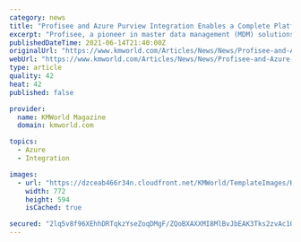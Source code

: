 ```yaml
---
category: news
title: "Profisee and Azure Purview Integration Enables a Complete Platform for Data Management in Azure"
excerpt: "Profisee, a pioneer in master data management (MDM) solutions, has taken the next step in its integration into the Microsoft Azure ecosystem—native integration with Azure Purview. Following the successful release of the Profisee MDM platform as one of the first cloud-native platform-as-a-service (PaaS) multi-domain MDM platform and native integration with Azure Data Factory,"
publishedDateTime: 2021-06-14T21:40:00Z
originalUrl: "https://www.kmworld.com/Articles/News/News/Profisee-and-Azure-Purview-Integration-Enables-a-Complete-Platform-for-Data-Management-in-Azure-147439.aspx"
webUrl: "https://www.kmworld.com/Articles/News/News/Profisee-and-Azure-Purview-Integration-Enables-a-Complete-Platform-for-Data-Management-in-Azure-147439.aspx"
type: article
quality: 42
heat: 42
published: false

provider:
  name: KMWorld Magazine
  domain: kmworld.com

topics:
  - Azure
  - Integration

images:
  - url: "https://dzceab466r34n.cloudfront.net/KMWorld/TemplateImages/KMW21_Sub-Cover-Image.gif"
    width: 772
    height: 594
    isCached: true

secured: "2lq5v8f96XEhhDRTqkzYseZoqDMgF/ZQoBXAXXMI8MlBvJbEAK3Tks2zvAc1O1n5cRdqLE7bffD8MA3VAbCgFx8AZKzdSC0YmwlhC53aaA7TzQ+8a6YZWVdmtcEyfUzXLWmkdCtzo0gc2SnXftBMv+/da44OVeWu3yhAu3G60rerUCjyTK0XLwkrc5WtxE++YjCmqYY4lLeLtGEDO9T23KqrE4dhJUQLFDXOtQe4Y6Nc8QecfpeVUW+SBljv0zPp8iMzM3b++oWICQ12Z9dY7rAFLjT8fdIJ2ZqJgT7y3FYa+Fuk0qygr/ARbBOcxcAaWWDNMJVCsRTRrHwgjFYRZTHv63q9prBmGOLhuV4k2wk=;I2i/+racj3hhO67TRI+rgg=="
---
```


